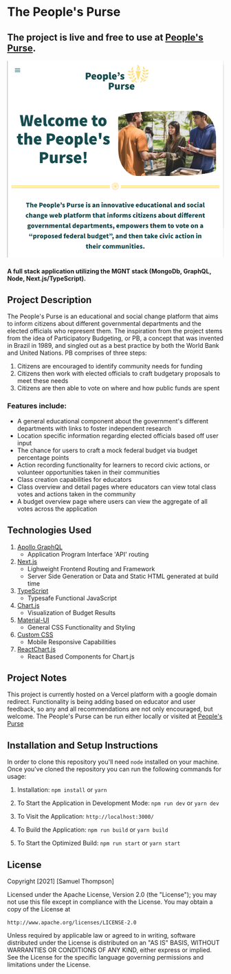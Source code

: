 # The People's Purse
## The project is live and free to use at [People's Purse](https://peoplespurse.org). 
![Alt text](./assets/peoplesPurseScreenShot.png?raw=true "Peoples Purse Landing Page")
#### A full stack application utilizing the MGNT stack (MongoDb, GraphQL, Node, Next.js/TypeScript). 

## Project Description
The People's Purse is an educational and social change platform that aims to inform citizens about different governmental departments and the elected officials who represent them. The inspiration from the project stems from the idea of Participatory Budgeting, or PB, a concept that was invented in Brazil in 1989, and singled out as a best practice by both the World Bank and United Nations. PB comprises of three steps:
1.	Citizens are encouraged to identify community needs for funding
2.	Citizens then work with elected officials to craft budgetary proposals to meet these needs
3.	Citizens are then able to vote on where and how public funds are spent

### Features include: 
- A general educational component about the government's different departments with links to foster independent research
- Location specific information regarding elected officials based off user input
- The chance for users to craft a mock federal budget via budget percentage points
- Action recording functionality for learners to record civic actions, or volunteer opportunities taken in their communities
- Class creation capabilities for educators
- Class overview and detail pages where educators can view total class votes and actions taken in the community
- A budget overview page where users can view the aggregate of all votes across the application 

## Technologies Used
1. [Apollo GraphQL](https://www.apollographql.com/) 
    - Application Program Interface 'API' routing
2. [Next.js](https://nextjs.org/) 
    - Lighweight Frontend Routing and Framework
    - Server Side Generation or Data and Static HTML generated at build time
3. [TypeScript](https://www.typescriptlang.org/) 
    - Typesafe Functional JavaScript
4. [Chart.js](https://www.chartjs.org/) 
    - Visualization of Budget Results
5. [Material-UI](https://mui.com/material-ui/) 
    - General CSS Functionality and Styling
6. [Custom CSS](https://developer.mozilla.org/en-US/docs/Web/CSS) 
    - Mobile Responsive Capabilities
7. [ReactChart.js](https://react-chartjs-2.js.org/) 
    - React Based Components for Chart.js

## Project Notes
This project is currently hosted on a Vercel platform with a google domain redirect. Functionality is being adding based on educator and user feedback, so any and all recommendations are not only encouraged, but welcome. The People's Purse can be run either locally or visited at [People's Purse](https://peoplespurse.org)

## Installation and Setup Instructions
In order to clone this repository you'll need `node` installed on your machine. Once you've cloned the repository you can run the following commands for usage:

1. Installation:
    `npm install` or `yarn`

2. To Start the Application in Development Mode:
    `npm run dev` or `yarn dev`  

3. To Visit the Application:
    `http://localhost:3000/`

4. To Build the Application:
    `npm run build` or `yarn build`

5. To Start the Optimized Build:
    `npm run start` or `yarn start`

## License
Copyright [2021] [Samuel Thompson]

Licensed under the Apache License, Version 2.0 (the "License"); you may not use this file except in compliance with the License.
You may obtain a copy of the License at

    http://www.apache.org/licenses/LICENSE-2.0

Unless required by applicable law or agreed to in writing, software
distributed under the License is distributed on an "AS IS" BASIS,
WITHOUT WARRANTIES OR CONDITIONS OF ANY KIND, either express or implied.
See the License for the specific language governing permissions and
limitations under the License.

